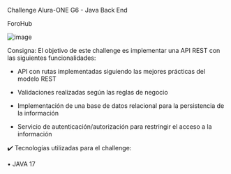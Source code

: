 Challenge Alura-ONE G6 - Java Back End

ForoHub

![image](https://github.com/user-attachments/assets/966a8028-792b-4972-8b4b-26d0f6200f0e)

Consigna: El objetivo de este challenge es implementar una API REST con las siguientes funcionalidades:

* API con rutas implementadas siguiendo las mejores prácticas del modelo REST
  
* Validaciones realizadas según las reglas de negocio
  
* Implementación de una base de datos relacional para la persistencia de la información
  
* Servicio de autenticación/autorización para restringir el acceso a la información

✔️ Tecnologías utilizadas para el challenge:

• JAVA 17
